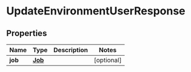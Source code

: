 

# UpdateEnvironmentUserResponse


## Properties

Name | Type | Description | Notes
------------ | ------------- | ------------- | -------------
**job** | [**Job**](Job.md) |  |  [optional]



